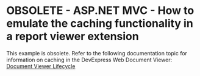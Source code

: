 # OBSOLETE - ASP.NET MVC - How to emulate the caching functionality in a report viewer extension

This example is obsolete. Refer to the following documentation topic for information on caching in the DevExpress Web Document Viewer: [Document Viewer Lifecycle](https://docs.devexpress.com/XtraReports/401587/web-reporting/general-information-on-web-reporting/document-viewer-lifecycle#caching-mechanisms)
